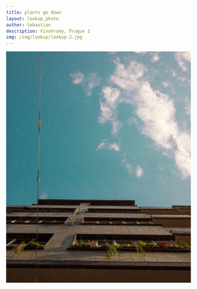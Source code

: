 ```yaml
---
title: plants go down
layout: lookup_photo
author: Sebastian
description: Vinohrady, Prague 2
img: /img/lookup/lookup-2.jpg
---
```


<img src="/img/lookup/lookup-2.jpg">

